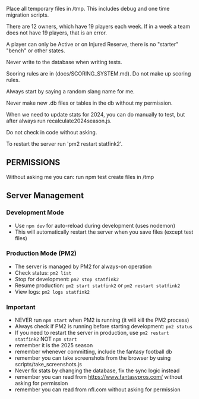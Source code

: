 Place all temporary files in /tmp.  This includes debug and one time migration scripts.

There are 12 owners, which have 19 players each week.  If in a week a team does not have 19 players, that is an error.


A player can only be Active or on Injured Reserve, there is no "starter" "bench" or other states.

Never write to the database when writing tests.

Scoring rules are in (docs/SCORING_SYSTEM.md).  Do not make up scoring rules.

Always start by saying a random slang name for me.

Never make new .db files or tables in the db without my permission.

When we need to update stats for 2024, you can do manually to test, but after always run recalculate2024season.js.

Do not check in code without asking.

To restart the server run 'pm2 restart statfink2'.


## PERMISSIONS ##

Without asking me you can:
run npm test
create files in /tmp

## Server Management

### Development Mode
- Use `npm dev` for auto-reload during development (uses nodemon)
- This will automatically restart the server when you save files (except test files)

### Production Mode (PM2)
- The server is managed by PM2 for always-on operation
- Check status: `pm2 list`
- Stop for development: `pm2 stop statfink2`
- Resume production: `pm2 start statfink2` or `pm2 restart statfink2`
- View logs: `pm2 logs statfink2`

### Important
- NEVER run `npm start` when PM2 is running (it will kill the PM2 process)
- Always check if PM2 is running before starting development: `pm2 status`
- If you need to restart the server in production, use `pm2 restart statfink2` NOT `npm start`
- remember it is the 2025 season
- remember whenever committing, include the fantasy football db
- remember you can take screenshots from the browser by using scripts/take_screenshots.js
- Never fix stats by changing the database, fix the sync logic instead
- remember you can read from https://www.fantasypros.com/ without asking for permission
- remember you can read from nfl.com without asking for permission